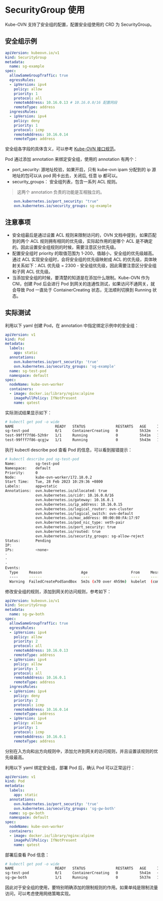 # SecurityGroup 使用

Kube-OVN 支持了安全组的配置，配置安全组使用的 CRD 为 SecurityGroup。

## 安全组示例

```yaml
apiVersion: kubeovn.io/v1
kind: SecurityGroup
metadata:
  name: sg-example
spec:
  allowSameGroupTraffic: true
  egressRules:
  - ipVersion: ipv4
    policy: allow
    priority: 1
    protocol: all
    remoteAddress: 10.16.0.13 # 10.16.0.0/16 配置网段
    remoteType: address
  ingressRules:
  - ipVersion: ipv4
    policy: deny
    priority: 1
    protocol: icmp
    remoteAddress: 10.16.0.14
    remoteType: address
```

安全组各字段的具体含义，可以参考 [Kube-OVN 接口规范](../reference/kube-ovn-api.md)。

Pod 通过添加 annotation 来绑定安全组，使用的 annotation 有两个：

- port_security: 源地址校验，如果开启，只有 kube-ovn ipam 分配到的 ip 源地址的包可以从 pod 网卡出去，关闭后, 任意 ip 都可以。
- security_groups： 安全组列表，包含一系列 ACL 规则。

> 这两个 annotation 负责的功能是互相独立的。

```yaml
    ovn.kubernetes.io/port_security: "true"
    ovn.kubernetes.io/security_groups: sg-example
```

## 注意事项

- 安全组最后是通过设置 ACL 规则来限制访问的，OVN 文档中提到，如果匹配到的两个 ACL 规则拥有相同的优先级，实际起作用的是哪个 ACL 是不确定的。因此设置安全组规则的时候，需要注意区分优先级。
- 配置安全组时 priority 的取值范围为 1-200，值越小，安全组的优先级越高。通过 ACL 实现安全组时，会将安全组的优先级映射成 ACL 的优先级，具体映射关系如下：ACL 优先级 = 2300 - 安全组优先级，因此需要注意区分安全组和子网 ACL 优先级。
- 当添加安全组的时候，要清楚的知道是在添加什么限制。Kube-OVN 作为 CNI，创建 Pod 后会进行 Pod 到网关的连通性测试，如果访问不通网关，就会导致 Pod 一直处于 ContainerCreating 状态，无法顺利切换到 Running 状态。

## 实际测试

利用以下 yaml 创建 Pod，在 annotation 中指定绑定示例中的安全组：

```yaml
apiVersion: v1
kind: Pod
metadata:
  labels:
    app: static
  annotations:
    ovn.kubernetes.io/port_security: 'true'
    ovn.kubernetes.io/security_groups: 'sg-example'
  name: sg-test-pod
  namespace: default
spec:
  nodeName: kube-ovn-worker
  containers:
  - image: docker.io/library/nginx:alpine
    imagePullPolicy: IfNotPresent
    name: qatest
```

实际测试结果显示如下：

```bash
# kubectl get pod -o wide
NAME                   READY   STATUS              RESTARTS   AGE     IP           NODE                     NOMINATED NODE   READINESS GATES
sg-test-pod            0/1     ContainerCreating   0          5h32m   <none>       kube-ovn-worker          <none>           <none>
test-99fff7f86-52h9r   1/1     Running             0          5h41m   10.16.0.14   kube-ovn-control-plane   <none>           <none>
test-99fff7f86-qcgjw   1/1     Running             0          5h43m   10.16.0.13   kube-ovn-worker          <none>           <none>
```

执行 kubectl describe pod 查看 Pod 的信息，可以看到报错提示：

```bash
# kubectl describe pod sg-test-pod
Name:         sg-test-pod
Namespace:    default
Priority:     0
Node:         kube-ovn-worker/172.18.0.2
Start Time:   Tue, 28 Feb 2023 10:29:36 +0800
Labels:       app=static
Annotations:  ovn.kubernetes.io/allocated: true
              ovn.kubernetes.io/cidr: 10.16.0.0/16
              ovn.kubernetes.io/gateway: 10.16.0.1
              ovn.kubernetes.io/ip_address: 10.16.0.15
              ovn.kubernetes.io/logical_router: ovn-cluster
              ovn.kubernetes.io/logical_switch: ovn-default
              ovn.kubernetes.io/mac_address: 00:00:00:FA:17:97
              ovn.kubernetes.io/pod_nic_type: veth-pair
              ovn.kubernetes.io/port_security: true
              ovn.kubernetes.io/routed: true
              ovn.kubernetes.io/security_groups: sg-allow-reject
Status:       Pending
IP:
IPs:          <none>
·
·
·
Events:
  Type     Reason                  Age                    From     Message
  ----     ------                  ----                   ----     -------
  Warning  FailedCreatePodSandBox  5m3s (x70 over 4h59m)  kubelet  (combined from similar events): Failed to create pod sandbox: rpc error: code = Unknown desc = failed to setup network for sandbox "40636e0c7f1ade5500fa958486163d74f2e2300051a71522a9afd7ba0538afb6": plugin type="kube-ovn" failed (add): RPC failed; request ip return 500 configure nic failed 10.16.0.15 network not ready after 200 ping 10.16.0.1
```

修改安全组的规则，添加到网关的访问规则，参考如下：

```yaml
apiVersion: kubeovn.io/v1
kind: SecurityGroup
metadata:
  name: sg-gw-both
spec:
  allowSameGroupTraffic: true
  egressRules:
  - ipVersion: ipv4
    policy: allow
    priority: 2
    protocol: all
    remoteAddress: 10.16.0.13
    remoteType: address
  - ipVersion: ipv4
    policy: allow
    priority: 1
    protocol: all
    remoteAddress: 10.16.0.1
    remoteType: address
  ingressRules:
  - ipVersion: ipv4
    policy: deny
    priority: 2
    protocol: icmp
    remoteAddress: 10.16.0.14
    remoteType: address
  - ipVersion: ipv4
    policy: allow
    priority: 1
    protocol: icmp
    remoteAddress: 10.16.0.1
    remoteType: address
```

分别在入方向和出方向规则中，添加允许到网关的访问规则，并且设置该规则的优先级最高。

利用以下 yaml 绑定安全组，部署 Pod 后，确认 Pod 可以正常运行：

```yaml
apiVersion: v1
kind: Pod
metadata:
  labels:
    app: static
  annotations:
    ovn.kubernetes.io/port_security: 'true'
    ovn.kubernetes.io/security_groups: 'sg-gw-both'
  name: sg-gw-both
  namespace: default
spec:
  nodeName: kube-ovn-worker
  containers:
  - image: docker.io/library/nginx:alpine
    imagePullPolicy: IfNotPresent
    name: qatest
```

部署后查看 Pod 信息：

```bash
# kubectl get pod -o wide
NAME                   READY   STATUS              RESTARTS   AGE     IP           NODE                     NOMINATED NODE   READINESS GATES
sg-test-pod            0/1     ContainerCreating   0          5h41m   <none>       kube-ovn-worker          <none>           <none>
sg-gw-both             1/1     Running             0          5h37m   10.16.0.19   kube-ovn-worker          <none>           <none>
```

因此对于安全组的使用，要特别明确添加的限制规则的作用。如果单纯是限制流量访问，可以考虑使用网络策略实现。
